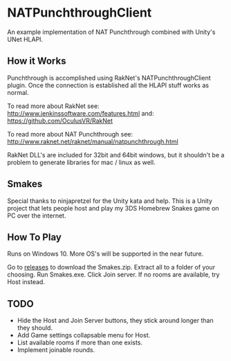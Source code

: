 
# NATPunchthroughClient
An example implementation of NAT Punchthrough combined with Unity's UNet HLAPI.

## How it Works
Punchthrough is accomplished using RakNet's NATPunchthroughClient plugin.
Once the connection is established all the HLAPI stuff works as normal.

To read more about RakNet see: http://www.jenkinssoftware.com/features.html
and: https://github.com/OculusVR/RakNet

To read more about NAT Punchthrough see: http://www.raknet.net/raknet/manual/natpunchthrough.html

RakNet DLL's are included for 32bit and 64bit windows, but it shouldn't be a problem to generate libraries for mac / linux as well.

## Smakes
Special thanks to ninjapretzel for the Unity kata and help.
This is a Unity project that lets people host and play my 3DS Homebrew Snakes game on PC over the internet.

## How To Play
Runs on Windows 10. More OS's will be supported in the near future.

Go to [releases](../../releases) to download the Smakes.zip.
Extract all to a folder of your choosing. Run Smakes.exe.
Click Join server. If no rooms are available, try Host instead.

## TODO
- Hide the Host and Join Server buttons, they stick around longer than they should.
- Add Game settings collapsable menu for Host.
- List available rooms if more than one exists.
- Implement joinable rounds.

